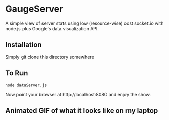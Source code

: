 # GaugeServer

A simple view of server stats using low (resource-wise) cost socket.io with node.js plus Google's data.visualization API.

## Installation

Simply git clone this directory somewhere

## To Run

    node dataServer.js

Now point your browser at http://localhost:8080 and enjoy the show.

## Animated GIF of what it looks like on my laptop


